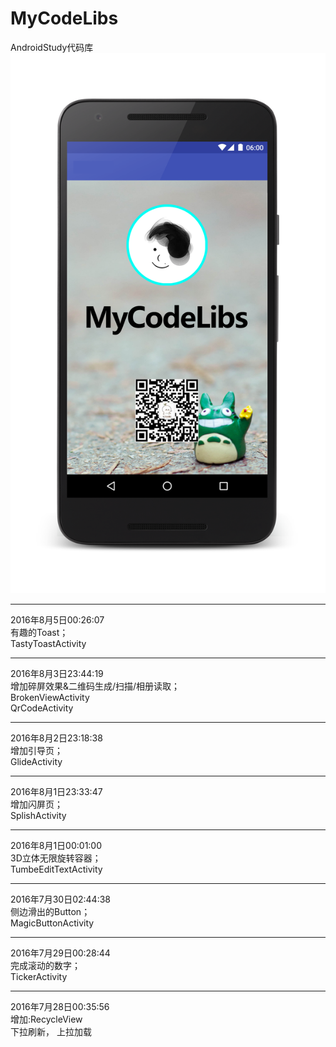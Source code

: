 # MyCodeLibs
AndroidStudy代码库	
![image](https://github.com/Merbn/MyCodeLibs/blob/master/myscreen.png)
_____________________
2016年8月5日00:26:07   
有趣的Toast；  
TastyToastActivity    
_____________________
2016年8月3日23:44:19   
增加碎屏效果&二维码生成/扫描/相册读取；  
BrokenViewActivity  
QrCodeActivity   
_____________________
2016年8月2日23:18:38   
增加引导页；  
GlideActivity   
_____________________
2016年8月1日23:33:47   
增加闪屏页；  
SplishActivity   
_____________________
2016年8月1日00:01:00   
3D立体无限旋转容器；  
TumbeEditTextActivity   
_____________________
2016年7月30日02:44:38   
侧边滑出的Button；  
MagicButtonActivity   
_____________________
2016年7月29日00:28:44   
完成滚动的数字；  
TickerActivity  
_____________________
2016年7月28日00:35:56	
增加:RecycleView  
下拉刷新， 上拉加载
